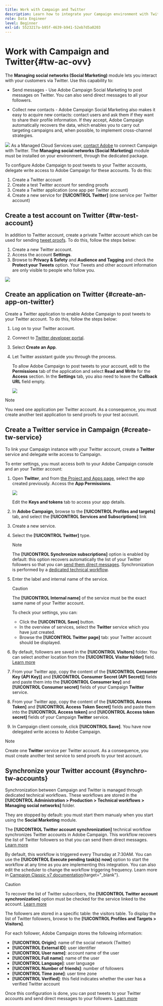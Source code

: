 ```yaml
---
title: Work with Campaign and Twitter
description: Learn how to integrate your Campaign environment with Twitter
role: Data Engineer
level: Beginner
exl-id: 5523217a-b95f-4639-b941-52eb7d5a0203
---
```

# Work with Campaign and Twitter{#tw-ac-ovv}

The **Managing social networks (Social Marketing)** module lets you interact with your customers via Twitter. Use this capability to:

* Send messages - Use Adobe Campaign Social Marketing to post messages on Twitter. You can also send direct messages to all your followers.

* Collect new contacts - Adobe Campaign Social Marketing also makes it easy to acquire new contacts: contact users and ask them if they want to share their profile information. If they accept, Adobe Campaign automatically recovers the data, which enables you to carry out targeting campaigns and, when possible, to implement cross-channel strategies.

![](../assets/do-not-localize/speech.png)  As a Managed Cloud Services user, [contact Adobe](../start/campaign-faq.md#support) to connect Campaign with Twitter. The  **Managing social networks (Social Marketing)** module must be installed on your environment, through the dedicated package.


To configure Adobe Campaign to post tweets to your Twitter accounts, delegate write access to Adobe Campaign for these accounts. To do this:

1. Create a Twitter account
1. Create a test Twitter account for sending proofs
1. Create a Twitter application (one app per Twitter account)
1. Create a new service for **[!UICONTROL Twitter]** (one service per Twitter account)

## Create a test account on Twitter {#tw-test-account}

In addition to Twitter account, create a private Twitter account which can be used for sending [tweet proofs](../send/twitter.md#send-tw-proofs). To do this, follow the steps below:

1. Create a new Twitter account.
1. Access the account  **Settings**.
1. Browse to **Privacy & Safety** and **Audience and Tagging** and check the **Protect your Tweets** option. Your Tweets and other account information are only visible to people who follow you.

![](assets/social_tw_test_page.png)

## Create an application on Twitter {#create-an-app-on-twitter}

Create a Twitter application to enable Adobe Campaign to post tweets to your Twitter account.  To do this, follow the steps below:

1. Log on to your Twitter account.
1. Connect to [Twitter developer portal](https://developer.twitter.com/en/apps).
1. Select **Create an App**.
1. Let Twitter assistant guide you through the process.

   To allow Adobe Campaign to post tweets to your account, edit to the **Permissions** tab of the application and select **Read and Write** for the **Access** section. In the **Settings** tab, you also need to leave the **Callback URL** field empty.

   ![](assets/social_tw_app.png)

>[!NOTE]
>
>You need one application per Twitter account. As a consequence, you must create another test application to send proofs to your test account.
>

## Create a Twitter service in Campaign {#create-tw-service}

To link your Campaign instance with your Twitter account, create a **Twitter** service and delegate write access to Campaign. 

To enter settings, you must access both to your Adobe Campaign console and an your Twitter account:

1. Open **Twitter**, and from [the Project and Apps page](https://developer.twitter.com/en/portal/projects-and-apps), select the app created previously. Access the **App Permissions**.

   ![](assets/social_tw_service.png)

   Edit the **Keys and tokens** tab to access your app details.

1. In **Adobe Campaign**, browse to the **[!UICONTROL Profiles and targets]** tab, and select the **[!UICONTROL Services and Subscriptions]** link
1. Create a new service.
1. Select the **[!UICONTROL Twitter]** type.

   >[!NOTE]
   >
   >The **[!UICONTROL Synchronize subscriptions]** option is enabled by default: this option recovers automatically the list of your Twitter followers so that you can [send them direct messages](../send/twitter.md#direct-tw-messages). Synchronization is performed by a [dedicated technical workflow](#synchro-tw-accounts). 

1. Enter the label and internal name of the service.

   >[!CAUTION]
   >
   >The **[!UICONTROL Internal name]** of the service must be the exact same name of your Twitter account. 
   >
   
   To check your settings, you can:

    * Click the **[!UICONTROL Save]** button.
    * In the overview of services, select the **Twitter** service which you have just created.
    * Browse the **[!UICONTROL Twitter page]** tab: your Twitter account should be displayed. 

1. By default, followers are saved in the **[!UICONTROL Visitors]** folder. You can select another location from the **[!UICONTROL Visitor folder]** field. [Learn more](../send/twitter.md#direct-tw-messages)

1. From your Twitter app, copy the content of the **[!UICONTROL Consumer Key (API Key)]** and **[!UICONTROL Consumer Secret (API Secret)]** fields and paste them into the **[!UICONTROL Consumer key]** and **[!UICONTROL Consumer secret]** fields of your Campaign **Twitter** service.

1. From your Twitter app, copy the content of the **[!UICONTROL Access Token]** and **[!UICONTROL Access Token Secret]** fields and paste them into the **[!UICONTROL Access token]** and **[!UICONTROL Access token secret]** fields of your Campaign **Twitter** service.

1. In Campaign client console, click **[!UICONTROL Save]**. You have now delegated write access to Adobe Campaign.


>[!NOTE]
>
>Create one **Twitter** service per Twitter account. As a consequence, you must create another test service to send proofs to your test account.
>

## Synchronize your Twitter account {#synchro-tw-accounts}

Synchronization between Campaign and Twitter is managed through dedicated technical workflows. These workflows are stored in the **[!UICONTROL Administration > Production > Technical workflows > Managing social networks]** folder. 

They are stopped by default: you must start them manualy when you start using the **Social Marketing** module.

The **[!UICONTROL Twitter account synchronization]** technical workflow synchronizes Twitter accounts in Adobe Campaign. This workflow recovers the list of Twitter followers so that you can send them direct messages. [Learn more](../send/twitter.md#direct-tw-messages)

By default, this workflow is triggered every Thursday at 7:30AM. You can use the **[!UICONTROL Execute pending task(s) now]** option to start the workflow at any time as you are implementing this integration.  You can also edit the scheduler to change the workflow triggering frequency. Learn more in [Campaign Classic v7 documentation](https://experienceleague.adobe.com/docs/campaign-classic/using/automating-with-workflows/flow-control-activities/scheduler.html){target="_blank"}.

>[!CAUTION]
>
>To recover the list of Twitter subscribers, the **[!UICONTROL Twitter account synchronization]** option must be checked for the service linked to the account. [Learn more](#create-tw-service)

The followers are stored in a specific table: the visitors table. To display the list of Twitter followers, browse to the **[!UICONTROL Profiles and Targets > Visitors]**.

For each follower, Adobe Campaign stores the following information:

* **[!UICONTROL Origin]**: name of the social network (Twitter)
* **[!UICONTROL External ID]**: user identifier
* **[!UICONTROL User name]**: account name of the user
* **[!UICONTROL Full name]**: name of the user
* **[!UICONTROL Language]**: user language
* **[!UICONTROL Number of friends]**: number of followers
* **[!UICONTROL Time zone]**: user time zone
* **[!UICONTROL Verified]**: this field indicates whether the user has a verified Twitter account

Once this configuration is done, you can post tweets to your Twitter accounts and send direct messages to your followers. [Learn more](../send/twitter.md)
